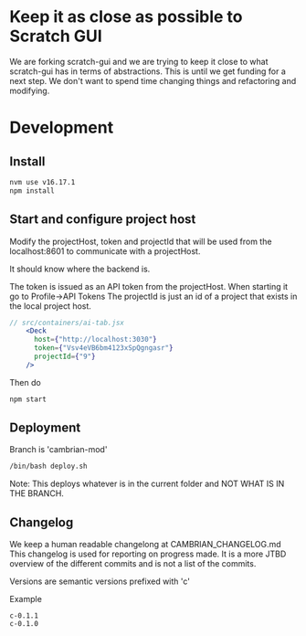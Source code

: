 # Keep it as close as possible to Scratch GUI  

We are forking scratch-gui and we are trying to keep it close to what scratch-gui has in terms of abstractions. 
This is until we get funding for a next step. We don't want to spend time changing things and refactoring and modifying.

# Development

## Install

```bash
nvm use v16.17.1
npm install
```

## Start and configure project host

Modify the projectHost, token and projectId that will be used from the localhost:8601 to communicate with 
a projectHost.

It should know where the backend is. 

The token is issued as an API token from the projectHost. When starting it go to Profile->API Tokens
The projectId is just an id of a project that exists in the local project host.

```jsx
// src/containers/ai-tab.jsx
 	<Deck
	  host={"http://localhost:3030"}
	  token={"Vsv4eVB6bm4123xSpQgngasr"}
	  projectId={"9"}
	/>
```

Then do

```bash
npm start
```

## Deployment

Branch is 'cambrian-mod'

```bash
/bin/bash deploy.sh
```

Note: This deploys whatever is in the current folder and NOT WHAT IS IN THE BRANCH.

## Changelog

We keep a human readable changelong at CAMBRIAN_CHANGELOG.md
This changelog is used for reporting on progress made. It is a more JTBD overview of the different commits
and is not a list of the commits. 

Versions are semantic versions prefixed with 'c'

Example

```
c-0.1.1
c-0.1.0
```


